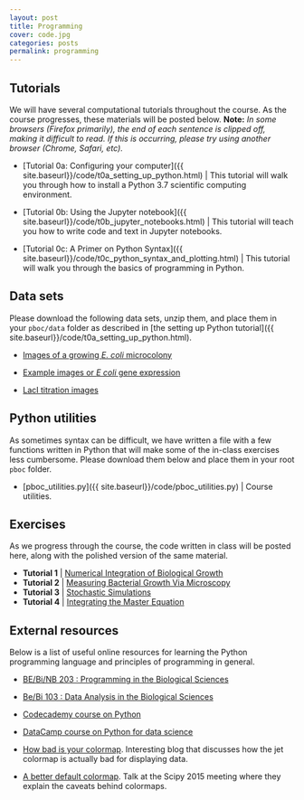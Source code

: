 ```yaml
---
layout: post
title: Programming
cover: code.jpg
categories: posts
permalink: programming
---
```


## Tutorials
We will have several computational tutorials throughout the course. As the course
progresses, these materials will be posted below. **Note:** *In some browsers (Firefox primarily), the end of each sentence is clipped off, making it difficult to read. If this is occurring, please try using another browser (Chrome, Safari, etc).*

* [Tutorial 0a: Configuring your computer]({{ site.baseurl}}/code/t0a_setting_up_python.html) \| This tutorial will walk you through how to install a Python 3.7 scientific computing environment.

* [Tutorial 0b: Using the Jupyter notebook]({{ site.baseurl}}/code/t0b_jupyter_notebooks.html) \| This tutorial will teach you how to write code and text in Jupyter notebooks.

* [Tutorial 0c: A Primer on Python Syntax]({{ site.baseurl}}/code/t0c_python_syntax_and_plotting.html) \| This tutorial will walk you through the basics of programming in Python.



## Data sets

Please download the following data sets, unzip them, and place them in your `pboc/data` folder as described in [the setting up Python tutorial]({{ site.baseurl}}/code/t0a_setting_up_python.html).

* [Images of a growing *E. coli* microcolony](http://www.rpdata.caltech.edu/courses/course_data/ecoli_growth.zip)

* [Example images or *E coli* gene expression](http://rpdata.caltech.edu/courses/bi1_2017/data/ecoli_images.zip)

* [LacI titration images](http://rpdata.caltech.edu/courses/bi1_2017/data/ecoli_images.zip)


## Python utilities
As sometimes syntax can be difficult, we have written a file with a few functions written in Python that will make some of the in-class exercises less cumbersome. Please download them below and place them in your root `pboc` folder.

* [pboc_utilities.py]({{ site.baseurl}}/code/pboc_utilities.py) \| Course utilities.



## Exercises
As we progress through the course, the code written in class will be posted here, along with the polished version of the same material.


* **Tutorial 1** \| [Numerical Integration of Biological Growth]({{site.baseurl}}/code/t1a_numerical_integration.html)
* **Tutorial 2** \| [Measuring Bacterial Growth Via Microscopy]({{site.baseurl}}/code/t1b_ecoli_growth.html)
* **Tutorial 3** \| [Stochastic Simulations]({{site.baseurl}}/code/t03_stochastic_simulations.html)
* **Tutorial 4** \| [Integrating the Master Equation]({{site.baseurl}}/code/t04_chemical_master_equations.html)

## External resources
Below is a list of useful online resources for learning the Python programming language and principles of programming in general.

* [BE/Bi/NB 203 : Programming in the Biological Sciences](http://justinbois.github.io/bootcamp/2018/)

* [Be/Bi 103 : Data Analysis in the Biological Sciences](http://www.bebi103.caltech.edu)

* [Codecademy course on Python](https://www.codecademy.com/learn/python)

* [DataCamp course on Python for data science](https://www.datacamp.com/courses/intro-to-python-for-data-science)

* [How bad is your colormap](https://jakevdp.github.io/blog/2014/10/16/how-bad-is-your-colormap/). Interesting blog that discusses how the jet colormap is actually bad for displaying data.

* [A better default colormap](https://www.youtube.com/watch?v=xAoljeRJ3lU). Talk at the Scipy 2015 meeting where they explain the caveats behind colormaps.
